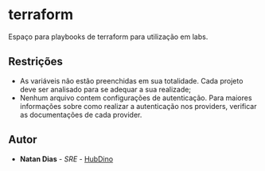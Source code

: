 # terraform

Espaço para playbooks de terraform para utilização em labs.

## Restrições

+ As variáveis não estão preenchidas em sua totalidade. Cada projeto deve ser analisado para se adequar a sua realizade;
+ Nenhum arquivo contem configurações de autenticação. Para maiores informações sobre como realizar a autenticação nos providers, verificar as documentações de cada provider.

## Autor
* **Natan Dias** - *SRE* - [HubDino](https://hubdino.me)

